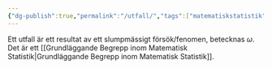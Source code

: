 ```yaml
---
{"dg-publish":true,"permalink":"/utfall/","tags":["matematiskstatistik"]}
---
```


Ett utfall är ett resultat av ett slumpmässigt försök/fenomen, betecknas $\omega$. Det är ett [[Grundläggande Begrepp inom Matematisk Statistik\|Grundläggande Begrepp inom Matematisk Statistik]]. 